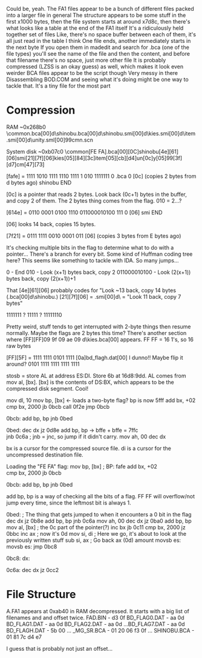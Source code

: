 Could be, yeah. The FA1 files appear to be a bunch of different files packed into a larger file in general
The structure appears to be some stuff in the first x1000 bytes, then the file system starts at around x7d8c, then there's what looks like a table at the end of the FA1 itself
It's a ridiculously held together set of files
Like, there's no space buffer between each of them, it's all just read in the table I think
One file ends, another immediately starts in the next byte
If you open them in madedit and search for .bca (one of the file types) you'll see the name of the file and then the content, and before that filename there's no space, just more other file
It is probably compressed (LZSS is an okay guess) as well, which makes it look even weirder
BCA files appear to be the script though
Very messy in there
Disassembling BOD.COM and seeing what it's doing might be one way to tackle that. It's a tiny file for the most part


# Compression
RAM ~0x268b0
\common.bca[00]d\shinobu.bca[00]d\shinobu.smi[00]d\kies.smi[00]d\item.smi[00]d\unity.sml[00]99cmn.scn

System disk ~0xb07c0
\common[FE FA].bca[00][0C]shinobu[4e][61][06]smi[21][7f][06]kies[05][84][3c]item[05][cb][d4]un[0c]y[05]99[3f][d7]cm[47][73]

[fafe] = 1111 1010 1111 1110
         1111 1  010                                            1111111  0
         .bca 0 [0c] (copies 2 bytes from d bytes ago)          shinobu  END

[0c] is a pointer that reads 2 bytes. Look back (0c+1) bytes in the buffer, and copy 2 of them.
	The 2 bytes thing comes from the flag. 010 = 2...?

[614e] = 0110 0001 0100 1110
         011000010100 111 0
         [06]         smi END

[06] looks 14 back, copies 15 bytes.

[7f21] = 0111 1111 0010 0001
         011
         [06] (copies 3 bytes from E bytes ago)


It's checking multiple bits in the flag to determine what to do with a pointer... There's a branch for every bit.
	Some kind of Huffman coding tree here?
	This seems like something to tackle with IDA. So many jumps...

0 - End
010 - Look (x+1) bytes back, copy 2
011000010100 - Look (2(x+1)) bytes back, copy (2(x+1))+1


That [4e][61][06] probably codes for "Look ~13 back, copy 14 bytes (.bca[00]d\shinobu.)
[21][7f][06] = .smi[00]d\ = "Look 11 back, copy 7 bytes"

1111111 ? 11111 ? 11111110

Pretty weird, stuff tends to get interrupted with 2-byte things then resume normally. Maybe the flags are 2 bytes this time?
There's another section where [FF][FF]09 9f 09 ae 09 d\kies.bca[00] appears. FF FF = 16 1's, so 16 raw bytes

[FF][5F] = 1111 1111 0101 1111
[0a]bd_flagh.dat[00]
I dunno!!
Maybe flip it around? 0101 1111 1111 1111 1111


stosb = store AL at address ES:DI. Store 6b at 16d8:9dd.
AL comes from mov al, [bx]. [bx] is the contents of DS:BX, which appears to be the compressed disk segment. Cool!

mov dl, 10
mov bp, [bx]    <- loads a two-byte flag? bp is now 5fff
add bx, +02
cmp bx, 2000
jb 0bcb
call 0f2e
jmp 0bcb


0bcb:
add bp, bp
jnb 0bed

0bed:
dec dx
jz 0d8e
add bp, bp   -> bffe + bffe = 7ffc      
jnb 0c6a             ; jnb = jnc, so jump if  it didn't carry.
mov ah, 00
dec dx

bx is a cursor for the compressed source file.
di is a cursor for the uncompressed destination file.


Loading the "FE FA" flag:
mov bp, [bx]     ; BP: fafe
add bx, +02      
cmp bx, 2000
jb 0bcb

0bcb:
add bp, bp
jnb 0bed

add bp, bp is a way of checking all the bits of a flag. FF FF will overflow/not jump every time, since the leftmost bit is always 1.

0bed:    ; The thing that gets jumped to when it encounters a 0 bit in the flag
dec dx
jz 0b8e
add bp, bp
jnb 0c6a
mov ah, 00
dec dx
jz 0ba0
add bp, bp
mov al, [bx]      ; the 0c part of the pointer(?)
inc bx
jb 0c11
cmp bx, 2000
jz 0bbc
inc ax            ; now it's 0d
mov si, di        ; Here we go, it's about to look at the previously written stuff
sub si, ax        ; Go back ax (0d) amount
movsb es:
movsb es:
jmp 0bc8

0bc8:
dx:

0c6a:
dec dx
jz 0cc2

# File Structure
A.FA1 appears at 0xab40 in RAM decompressed. It starts with a big list of filenames and and offset twice.
FAD.BIN - d3 0f
BD_FLAG0.DAT - aa 0d
BD_FLAG1.DAT - aa 0d
BD_FLAG2.DAT - aa 0d
...BD_FLAG7.DAT - aa 0d
BD_FLAGH.DAT - 5b 00
...
_MG_SR.BCA - 01 20 06   f3 0f
...
SHINOBU.BCA - 01 81 7c   d4 e7

I guess that is probably not just an offset...